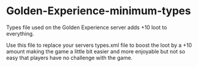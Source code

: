 # Golden-Experience-minimum-types
Types file used on the Golden Experience server adds +10 loot to everything.

Use this file to replace your servers types.xml file to boost the loot by a +10 amount making the game a little bit easier and more enjoyable but not so easy that players have no challenge with the game.
